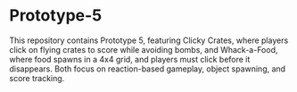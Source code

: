 # Prototype-5
This repository contains Prototype 5, featuring Clicky Crates, where players click on flying crates to score while avoiding bombs, and Whack-a-Food, where food spawns in a 4x4 grid, and players must click before it disappears. Both focus on reaction-based gameplay, object spawning, and score tracking.
